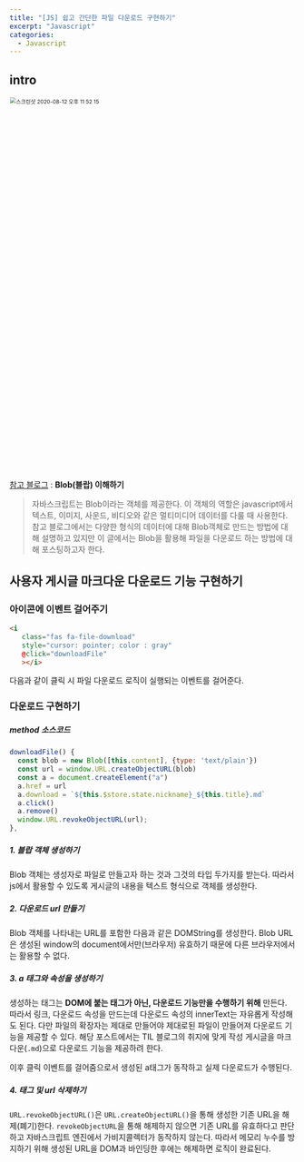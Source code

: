 ```yaml
---
title: "[JS] 쉽고 간단한 파일 다운로드 구현하기"
excerpt: "Javascript"
categories:
  - Javascript
---
```


## intro
<img width="984" alt="스크린샷 2020-08-12 오후 11 52 15" src="https://user-images.githubusercontent.com/53211781/90033082-06aa9a00-dcfa-11ea-842d-3cee97835a2d.png" style="zoom:67%;" >

[참고 블로그](https://heropy.blog/2019/02/28/blob/) : **Blob(블랍) 이해하기**

> 자바스크립트는 Blob이라는 객체를 제공한다. 이 객체의 역할은 javascript에서 텍스트, 이미지, 사운드, 비디오와 같은 멀티미디어 데이터를 다룰 때 사용한다. 참고 블로그에서는 다양한 형식의 데이터에 대해 Blob객체로 만드는 방법에 대해 설명하고 있지만 이 글에서는 Blob을 활용해 파일을 다운로드 하는 방법에 대해 포스팅하고자 한다. 



## 사용자 게시글 마크다운 다운로드 기능 구현하기

### 아이콘에 이벤트 걸어주기

```html
<i
   class="fas fa-file-download"
   style="cursor: pointer; color : gray"
   @click="downloadFile"
   ></i>
```

다음과 같이 클릭 시 파일 다운로드 로직이 실행되는 이벤트를 걸어준다. 



### 다운로드 구현하기

##### method 소스코드

```javascript
downloadFile() {
  const blob = new Blob([this.content], {type: 'text/plain'})
  const url = window.URL.createObjectURL(blob)
  const a = document.createElement("a")
  a.href = url
  a.download = `${this.$store.state.nickname}_${this.title}.md`
  a.click()
  a.remove()
  window.URL.revokeObjectURL(url);
},
```

##### 1. 블랍 객체 생성하기

Blob 객체는 생성자로 파일로 만들고자 하는 것과 그것의 타입 두가지를 받는다. 따라서 js에서 활용할 수 있도록 게시글의 내용을 텍스트 형식으로 객체를 생성한다. 



##### 2. 다운로드 url 만들기

Blob 객체를 나타내는 URL를 포함한 다음과 같은 DOMString를 생성한다. Blob URL은 생성된 window의 document에서만(브라우저) 유효하기 때문에 다른 브라우저에서는 활용할 수 없다. 



##### 3. a 태그와 속성을 생성하기

생성하는 태그는 **DOM에 붙는 태그가 아닌, 다운로드 기능만을 수행하기 위해** 만든다. 따라서 링크, 다운로드 속성을 만드는데 다운로드 속성의 innerText는 자유롭게 작성해도 된다. 다만 파일의 확장자는 제대로 만들어야 제대로된 파일이 만들어져 다운로드 기능을 제공할 수 있다. 해당 포스트에서는 TIL 블로그의 취지에 맞게 작성 게시글을 마크다운(`.md`)으로 다운로드 기능을 제공하려 한다.  

이후 클릭 이벤트를 걸어줌으로서 생성된 a태그가 동작하고 실제 다운로드가 수행된다. 



##### 4. 태그 및 url 삭제하기

`URL.revokeObjectURL()`은 `URL.createObjectURL()`을 통해 생성한 기존 URL을 해제(폐기)한다.
`revokeObjectURL`을 통해 해제하지 않으면 기존 URL를 유효하다고 판단하고 자바스크립트 엔진에서 가비지콜렉터가 동작하지 않는다. 따라서 메모리 누수를 방지하기 위해 생성된 URL을 DOM과 바인딩한 후에는 해제하면 로직이 완료된다.

